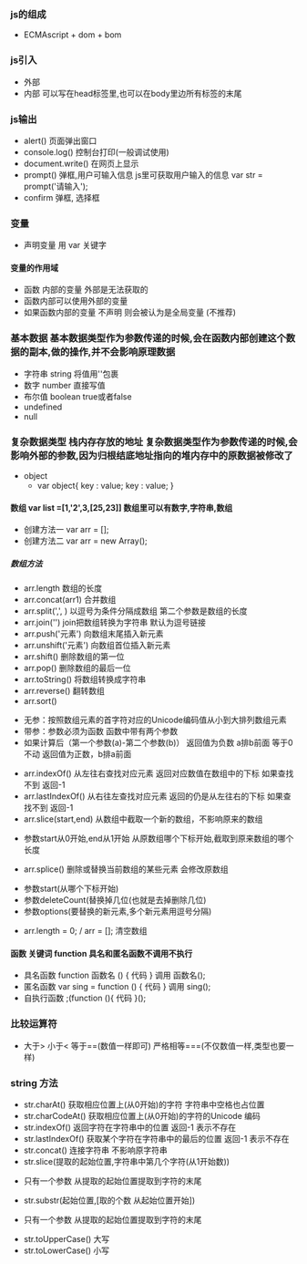 ### js的组成  
+ ECMAscript + dom + bom

### js引入
+ 外部 <script src="引用地址"></script>
+ 内部 可以写在head标签里,也可以在body里边所有标签的末尾

### js输出
+ alert() 页面弹出窗口
+ console.log()  控制台打印(一般调试使用)
+ document.write() 在网页上显示
+ prompt() 弹框,用户可输入信息 js里可获取用户输入的信息 var str = prompt('请输入');
+ confirm 弹框, 选择框

### 变量
+ 声明变量 用 var 关键字 

#### 变量的作用域   
+ 函数 内部的变量 外部是无法获取的
+ 函数内部可以使用外部的变量 
+ 如果函数内部的变量 不声明  则会被认为是全局变量 (不推荐)


### 基本数据  基本数据类型作为参数传递的时候,会在函数内部创建这个数据的副本,做的操作,并不会影响原理数据 
+ 字符串 string 将值用''包裹
+ 数字 number 直接写值
+ 布尔值 boolean  true或者false
+ undefined 
+ null

### 复杂数据类型 栈内存存放的地址 复杂数据类型作为参数传递的时候,会影响外部的参数,因为归根结底地址指向的堆内存中的原数据被修改了
+ object  
   - var object{
      key : value;
      key : value;
   }

#### 数组  var list =[1,'2',3,[25,23]] 数组里可以有数字,字符串,数组
+ 创建方法一  var arr = [];
+ 创建方法二  var arr = new Array(); 

##### 数组方法
+ arr.length  数组的长度
+ arr.concat(arr1)  合并数组
+ arr.split(',', ) 以逗号为条件分隔成数组 第二个参数是数组的长度
+ arr.join('')   join把数组转换为字符串 默认为逗号链接
+ arr.push('元素')  向数组末尾插入新元素
+ arr.unshift('元素') 向数组首位插入新元素
+ arr.shift()  删除数组的第一位
+ arr.pop()   删除数组的最后一位
+ arr.toString()  将数组转换成字符串
+ arr.reverse()  翻转数组
+ arr.sort()  
- 无参：按照数组元素的首字符对应的Unicode编码值从小到大排列数组元素
- 带参：参数必须为函数 函数中带有两个参数 
- 如果计算后（第一个参数(a)-第二个参数(b)） 返回值为负数 a排b前面 等于0不动 返回值为正数，b排a前面
+ arr.indexOf() 从左往右查找对应元素  返回对应数值在数组中的下标 如果查找不到 返回-1
+ arr.lastIndexOf()   从右往左查找对应元素   返回的仍是从左往右的下标 如果查找不到 返回-1
+ arr.slice(start,end) 从数组中截取一个新的数组，不影响原来的数组 
- 参数start从0开始,end从1开始  从原数组哪个下标开始,截取到原来数组的哪个长度 
+ arr.splice()  删除或替换当前数组的某些元素  会修改原数组
- 参数start(从哪个下标开始)
- 参数deleteCount(替换掉几位(也就是去掉删除几位)
- 参数options(要替换的新元素,多个新元素用逗号分隔) 
+ arr.length = 0; /  arr = [];  清空数组

#### 函数 关键词 function  具名和匿名函数不调用不执行
- 具名函数   function 函数名 () { 代码 }  调用 函数名();
- 匿名函数   var sing = function () { 代码 }   调用 sing();
- 自执行函数  ;(function (){ 代码 }();

### 比较运算符
+ 大于>  小于<  等于==(数值一样即可)  严格相等===(不仅数值一样,类型也要一样) 

### string 方法
+ str.charAt()  获取相应位置上(从0开始)的字符 字符串中空格也占位置
+ str.charCodeAt() 获取相应位置上(从0开始)的字符的Unicode 编码
+ str.indexOf() 返回字符在字符串中的位置  返回-1 表示不存在
+ str.lastIndexOf()  获取某个字符在字符串中的最后的位置  返回-1 表示不存在
+ str.concat() 连接字符串 不影响原字符串
+ str.slice(提取的起始位置,字符串中第几个字符(从1开始数)) 
- 只有一个参数  从提取的起始位置提取到字符的末尾

+ str.substr(起始位置,[取的个数 从起始位置开始])  
- 只有一个参数  从提取的起始位置提取到字符的末尾

+ str.toUpperCase()   大写
+ str.toLowerCase()   小写


